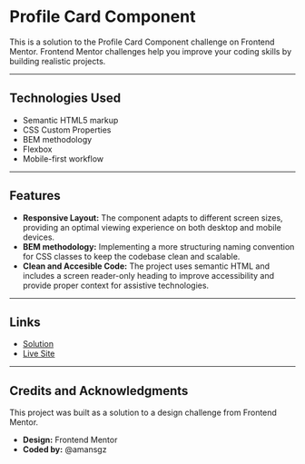# Profile Card Component

This is a solution to the Profile Card Component challenge on Frontend Mentor. Frontend Mentor challenges help you improve your coding skills by building realistic projects.

---

## Technologies Used

- Semantic HTML5 markup
- CSS Custom Properties
- BEM methodology
- Flexbox
- Mobile-first workflow

---

## Features

- **Responsive Layout:** The component adapts to different screen sizes, providing an optimal viewing experience on both desktop and mobile devices.
- **BEM methodology:** Implementing a more structuring naming convention for CSS classes to keep the codebase clean and scalable.
- **Clean and Accesible Code:** The project uses semantic HTML and includes a screen reader-only heading to improve accessibility and provide proper context for assistive technologies.

---

## Links

- [Solution]()
- [Live Site]()

---

## Credits and Acknowledgments

This project was built as a solution to a design challenge from Frontend Mentor.

- **Design:** Frontend Mentor
- **Coded by:** @amansgz
